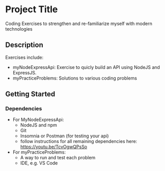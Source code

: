 # Project Title

Coding Exercises to strengthen and re-familiarize myself with modern technologies

## Description

Exercises include:

* myNodeExpressApi: Exercise to quicly build an API using NodeJS and ExpressJS.
* myPracticeProblems: Solutions to various coding problems

## Getting Started

### Dependencies

* For MyNodeExpressApi:
    * NodeJS and npm
    * Git
    * Insomnia or Postman (for testing your api)
    * follow instructions for all remaining dependencies here: https://youtu.be/TcvOgwQPsSo
* For myPracticeProblems:
    * A way to run and test each problem
    * IDE, e.g. VS Code

